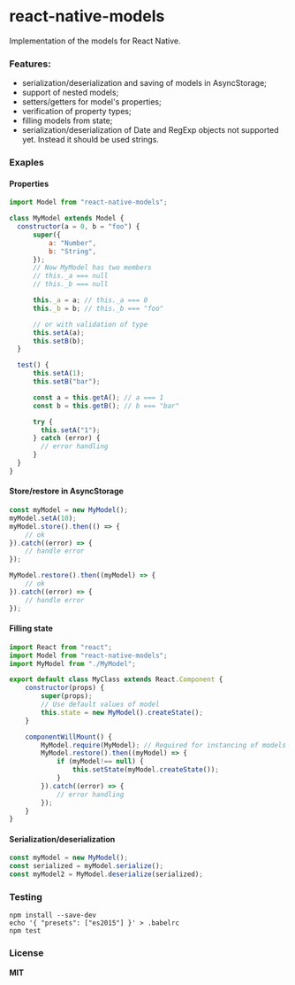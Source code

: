 # react-native-models
Implementation of the models for React Native.

### Features:
- serialization/deserialization and saving of models in AsyncStorage;
- support of nested models;
- setters/getters for model's properties;
- verification of property types;
- filling models from state;
- serialization/deserialization of Date and RegExp objects not supported yet. Instead it should be used strings.

### Exaples

#### Properties
```javascript
import Model from "react-native-models";

class MyModel extends Model {
  constructor(a = 0, b = "foo") {
      super({
          a: "Number",
          b: "String",
      });
      // Now MyModel has two members
      // this._a === null
      // this._b === null

      this._a = a; // this._a === 0
      this._b = b; // this._b === "foo"

      // or with validation of type
      this.setA(a);
      this.setB(b);
  }

  test() {
      this.setA(1);
      this.setB("bar");

      const a = this.getA(); // a === 1
      const b = this.getB(); // b === "bar"

      try {
        this.setA("1");
      } catch (error) {
        // error handling
      }
  }
}
```

#### Store/restore in AsyncStorage
```javascript
const myModel = new MyModel();
myModel.setA(10);
myModel.store().then(() => {
    // ok
}).catch((error) => {
    // handle error
});

MyModel.restore().then((myModel) => {
    // ok
}).catch((error) => {
    // handle error
});
```

#### Filling state

```javascript
import React from "react";
import Model from "react-native-models";
import MyModel from "./MyModel";

export default class MyClass extends React.Component {
    constructor(props) {
        super(props);
        // Use default values of model
        this.state = new MyModel().createState();
    }

    componentWillMount() {
        MyModel.require(MyModel); // Required for instancing of models objects.
        MyModel.restore().then((myModel) => {
            if (myModel!== null) {
                this.setState(myModel.createState());
            }
        }).catch((error) => {
            // error handling
        });
    }
}
```

#### Serialization/deserialization
```javascript
const myModel = new MyModel();
const serialized = myModel.serialize();
const myModel2 = MyModel.deserialize(serialized);
```

### Testing
```
npm install --save-dev
echo '{ "presets": ["es2015"] }' > .babelrc
npm test
```

### License
**MIT**
